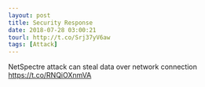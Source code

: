 ```yaml
---
layout: post
title: Security Response
date: 2018-07-28 03:00:21
tourl: http://t.co/Srj37yV6aw
tags: [Attack]
---
```

NetSpectre attack can steal data over network connection https://t.co/RNQiOXnmVA
